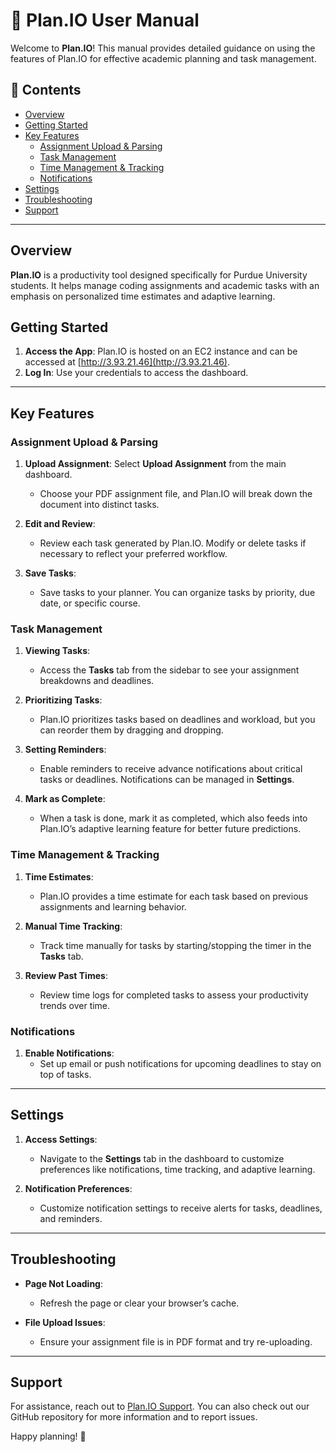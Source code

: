 # 📝 Plan.IO User Manual

Welcome to **Plan.IO**! This manual provides detailed guidance on using the features of Plan.IO for effective academic planning and task management.

## 📖 Contents
- [Overview](#overview)
- [Getting Started](#getting-started)
- [Key Features](#key-features)
  - [Assignment Upload & Parsing](#assignment-upload--parsing)
  - [Task Management](#task-management)
  - [Time Management & Tracking](#time-management--tracking)
  - [Notifications](#notifications)
- [Settings](#settings)
- [Troubleshooting](#troubleshooting)
- [Support](#support)

---

## Overview

**Plan.IO** is a productivity tool designed specifically for Purdue University students. It helps manage coding assignments and academic tasks with an emphasis on personalized time estimates and adaptive learning.

## Getting Started

1. **Access the App**: Plan.IO is hosted on an EC2 instance and can be accessed at [http://3.93.21.46](http://3.93.21.46).
2. **Log In**: Use your credentials to access the dashboard.

---

## Key Features

### Assignment Upload & Parsing

1. **Upload Assignment**: Select **Upload Assignment** from the main dashboard.
   - Choose your PDF assignment file, and Plan.IO will break down the document into distinct tasks.

2. **Edit and Review**: 
   - Review each task generated by Plan.IO. Modify or delete tasks if necessary to reflect your preferred workflow.
   
3. **Save Tasks**:
   - Save tasks to your planner. You can organize tasks by priority, due date, or specific course.

### Task Management

1. **Viewing Tasks**:
   - Access the **Tasks** tab from the sidebar to see your assignment breakdowns and deadlines.

2. **Prioritizing Tasks**:
   - Plan.IO prioritizes tasks based on deadlines and workload, but you can reorder them by dragging and dropping.

3. **Setting Reminders**:
   - Enable reminders to receive advance notifications about critical tasks or deadlines. Notifications can be managed in **Settings**.

4. **Mark as Complete**:
   - When a task is done, mark it as completed, which also feeds into Plan.IO’s adaptive learning feature for better future predictions.

### Time Management & Tracking

1. **Time Estimates**:
   - Plan.IO provides a time estimate for each task based on previous assignments and learning behavior.

2. **Manual Time Tracking**:
   - Track time manually for tasks by starting/stopping the timer in the **Tasks** tab.

3. **Review Past Times**:
   - Review time logs for completed tasks to assess your productivity trends over time.

### Notifications

1. **Enable Notifications**:
   - Set up email or push notifications for upcoming deadlines to stay on top of tasks.
---
## Settings

1. **Access Settings**:
   - Navigate to the **Settings** tab in the dashboard to customize preferences like notifications, time tracking, and adaptive learning.

2. **Notification Preferences**:
   - Customize notification settings to receive alerts for tasks, deadlines, and reminders.

---

## Troubleshooting

- **Page Not Loading**: 
  - Refresh the page or clear your browser’s cache.
  
- **File Upload Issues**: 
  - Ensure your assignment file is in PDF format and try re-uploading.
---

## Support

For assistance, reach out to [Plan.IO Support](mailto:noreply@planio.com). You can also check out our GitHub repository for more information and to report issues.

Happy planning! 🎉

